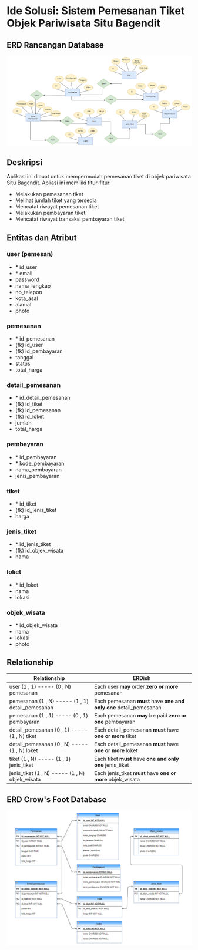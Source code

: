 # Ide Solusi: Sistem Pemesanan Tiket Objek Pariwisata Situ Bagendit 

## ERD Rancangan Database
![img](./Screenshot%202022-03-11%20095917.png)

## Deskripsi
Aplikasi ini dibuat untuk mempermudah pemesanan tiket di objek pariwisata Situ Bagendit. Apliasi ini memiliki fitur-fitur: 
- Melakukan pemesanan tiket
- Melihat jumlah tiket yang tersedia
- Mencatat riwayat pemesanan tiket
- Melakukan pembayaran tiket
- Mencatat riwayat transaksi pembayaran tiket

## Entitas dan Atribut

### user (pemesan)
- \* id_user
- \* email
- password
- nama_lengkap
- no_telepon
- kota_asal
- alamat
- photo

### pemesanan
- \* id_pemesanan
- (fk) id_user
- (fk) id_pembayaran
- tanggal
- status
- total_harga

### detail_pemesanan
- \* id_detail_pemesanan
- (fk) id_tiket
- (fk) id_pemesanan
- (fk) id_loket
- jumlah
- total_harga

### pembayaran
- \* id_pembayaran
- \* kode_pembayaran
- nama_pembayaran
- jenis_pembayaran

### tiket
- \* id_tiket
- (fk) id_jenis_tiket
- harga

### jenis_tiket
- \* id_jenis_tiket
- (fk) id_objek_wisata
- nama

### loket
- \* id_loket
- nama
- lokasi

### objek_wisata
- \* id_objek_wisata
- nama
- lokasi
- photo


## Relationship
|Relationship| ERDish|
|------------|--------|
| user (1 , 1) ----- (0 , N) pemesanan | Each user **may** order **zero or more** pemesanan |
| pemesanan (1 , N) ----- (1 , 1) detail_pemesanan | Each pemesanan **must** have **one and only one** detail_pemesanan |
| pemesanan (1 , 1) ----- (0 , 1) pembayaran | Each pemesanan **may be** paid **zero or one** pembayaran |
| detail_pemesanan (0 , 1) ----- (1 , N) tiket | Each detail_pemesanan **must** have  **one or more** tiket |
| detail_pemesanan (0 , N) ----- (1 , N) loket | Each detail_pemesanan **must** have  **one or more** loket |
| tiket (1 , N) ----- (1 , 1) jenis_tiket | Each tiket **must** have **one and only one** jenis_tiket |
| jenis_tiket (1 , N) ----- (1 , N) objek_wisata | Each jenis_tiket **must** have **one or more** objek_wisata |

## ERD Crow's Foot  Database
![img 404](./Screenshot%202022-03-18%20092224.png)
